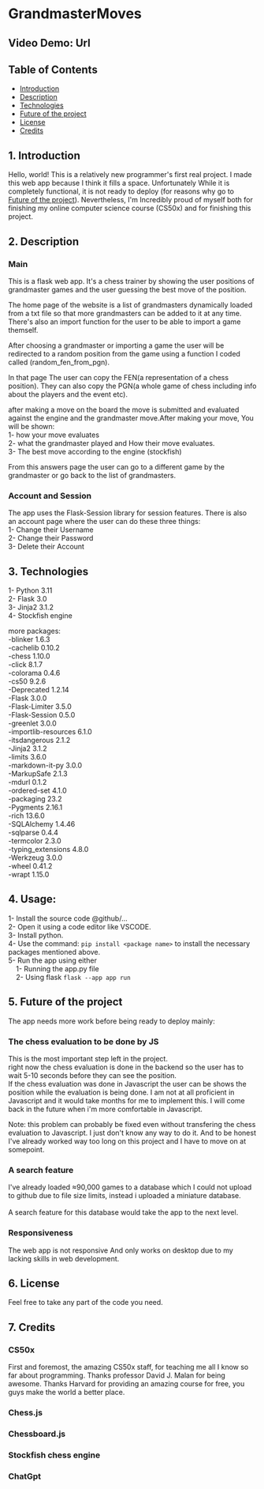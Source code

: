 # GrandmasterMoves

## Video Demo: Url

## Table of Contents 

- [Introduction](#1-introduction)
- [Description](#2-description)
- [Technologies](#3-technologies)
- [Future of the project](#4-future-of-the-project)
- [License](#5-license)
- [Credits](#6-credits)

## 1. Introduction

Hello, world! This is a relatively new programmer's first real project. I made this web app because I think it fills a space. Unfortunately While it is completely functional, it is not ready to deploy (for reasons why go to [Future of the project](#future-of-the-project)). Nevertheless, I'm Incredibly proud of myself both for finishing my online computer science course (CS50x) and for finishing this project. 

## 2. Description
### Main
This is a flask web app. It's a chess trainer by showing the user positions of grandmaster games and the user guessing the best move of the position.

The home page of the website is a list of grandmasters dynamically loaded from a txt file so that more grandmasters can be added to it at any time. There's also an import function for the user to be able to import a game themself.

After choosing a grandmaster or importing a game the user will be redirected to a random position from the game using a function I coded called (random_fen_from_pgn). 

In that page The user can copy the FEN(a representation of a chess position). They can also copy the PGN(a whole game of chess including info about the players and the event etc).

after making a move on the board the move is submitted and evaluated against the engine and the grandmaster move.After making your move, You will be shown:<br>
1- how your move evaluates<br>
2- what the grandmaster played and How their move evaluates.<br>
3- The best move according to the engine (stockfish)<br>

From this answers page the user can go to a different game by the grandmaster or go back to the list of grandmasters.

### Account and Session
The app uses  the Flask-Session library for session features.
There is also an account page where the user can do these three things:<br>
1- Change their Username<br>
2- Change their Password<br>
3- Delete their Account

## 3. Technologies
1- Python 3.11<br>
2- Flask 3.0<br>
3- Jinja2 3.1.2<br>
4- Stockfish engine

more packages:<br>
-blinker             1.6.3<br>
-cachelib            0.10.2<br>
-chess               1.10.0<br>
-click               8.1.7<br>
-colorama            0.4.6<br>
-cs50                9.2.6<br>
-Deprecated          1.2.14<br>
-Flask               3.0.0<br>
-Flask-Limiter       3.5.0<br>
-Flask-Session       0.5.0<br>
-greenlet            3.0.0<br>
-importlib-resources 6.1.0<br>
-itsdangerous        2.1.2<br>
-Jinja2              3.1.2<br>
-limits              3.6.0<br>
-markdown-it-py      3.0.0<br>
-MarkupSafe          2.1.3<br>
-mdurl               0.1.2<br>
-ordered-set         4.1.0<br>
-packaging           23.2<br>
-Pygments            2.16.1<br>
-rich                13.6.0<br>
-SQLAlchemy          1.4.46<br>
-sqlparse            0.4.4<br>
-termcolor           2.3.0<br>
-typing_extensions   4.8.0<br>
-Werkzeug            3.0.0<br>
-wheel               0.41.2<br>
-wrapt               1.15.0<br>

## 4. Usage:
1- Install the source code @github/...<br>
2- Open it using a code editor like VSCODE.<br>
3- Install python.<br>
4- Use the command: `pip install <package name>` to install the necessary packages mentioned above.<br>
5- Run the app using either<br>
&nbsp; &nbsp; 1- Running the app.py file<br>
&nbsp; &nbsp; 2- Using flask `flask --app app run`<br>

## 5. Future of the project

The app needs more work before being ready to deploy mainly:

### The chess evaluation to be done by JS
This is the most important step left in the project.<br>right now the chess evaluation is done in the backend so the user has to wait 5-10 seconds before they can see the position.<br> If the chess evaluation was done in Javascript the user can be shows the position while the evaluation is being done. I am not at all proficient in Javascript and it would take months for me to implement this. I will come back in the future when i'm more comfortable in Javascript.<br>

Note: this problem can probably be fixed even without transfering the chess evaluation to Javascript. I just don't know any way to do it. And to be honest I've already worked way too long on this project and I have to move on at somepoint.

### A search feature
I've already loaded ≈90,000 games to a database which I could not upload to github due to file size limits, instead i uploaded a miniature database.<br>
<br>
A search feature for this database would take the app to the next level.

### Responsiveness
The web app is not responsive And only works on desktop due to my lacking skills in web development.

## 6. License
Feel free to take any part of the code you need. 

## 7. Credits
### CS50x
First and foremost, the amazing CS50x staff, for teaching me all I know so far about programming. Thanks professor David J. Malan for being awesome. Thanks Harvard for providing an amazing course for free, you guys make the world a better place. 

### Chess.js

### Chessboard.js

### Stockfish chess engine
### ChatGpt
